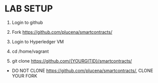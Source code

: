 LAB SETUP
=================

1. Login to github

2. Fork https://github.com/plucena/smartcontracts/

3. Login to Hyperledger VM

4. cd /home/vagrant

5. git clone https://github.com/{YOURGITID}/smartcontracts/

* DO NOT CLONE https://github.com/plucena/smartcontracts/, CLONE YOUR FORK




